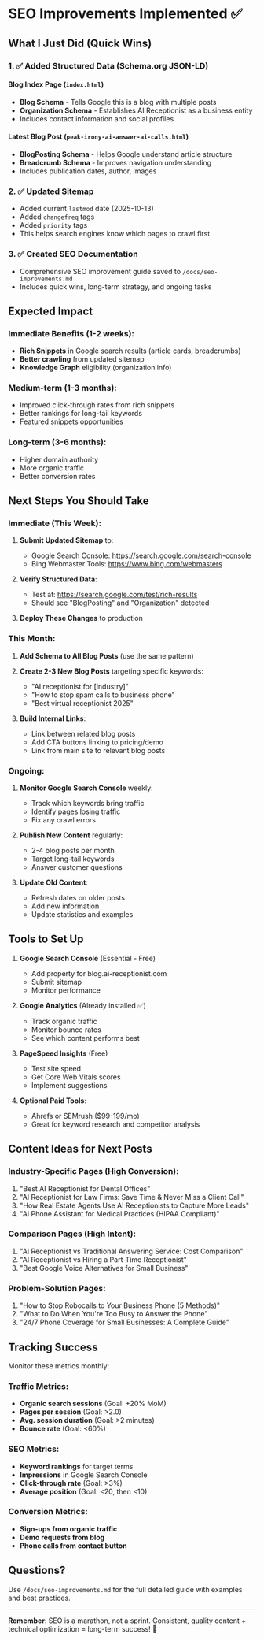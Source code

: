 # SEO Improvements Implemented ✅

## What I Just Did (Quick Wins)

### 1. ✅ Added Structured Data (Schema.org JSON-LD)

#### Blog Index Page (`index.html`)
- **Blog Schema** - Tells Google this is a blog with multiple posts
- **Organization Schema** - Establishes AI Receptionist as a business entity
- Includes contact information and social profiles

#### Latest Blog Post (`peak-irony-ai-answer-ai-calls.html`)
- **BlogPosting Schema** - Helps Google understand article structure
- **Breadcrumb Schema** - Improves navigation understanding
- Includes publication dates, author, images

### 2. ✅ Updated Sitemap
- Added current `lastmod` date (2025-10-13)
- Added `changefreq` tags
- Added `priority` tags
- This helps search engines know which pages to crawl first

### 3. ✅ Created SEO Documentation
- Comprehensive SEO improvement guide saved to `/docs/seo-improvements.md`
- Includes quick wins, long-term strategy, and ongoing tasks

## Expected Impact

### Immediate Benefits (1-2 weeks):
- **Rich Snippets** in Google search results (article cards, breadcrumbs)
- **Better crawling** from updated sitemap
- **Knowledge Graph** eligibility (organization info)

### Medium-term (1-3 months):
- Improved click-through rates from rich snippets
- Better rankings for long-tail keywords
- Featured snippets opportunities

### Long-term (3-6 months):
- Higher domain authority
- More organic traffic
- Better conversion rates

## Next Steps You Should Take

### Immediate (This Week):
1. **Submit Updated Sitemap** to:
   - Google Search Console: https://search.google.com/search-console
   - Bing Webmaster Tools: https://www.bing.com/webmasters
   
2. **Verify Structured Data**:
   - Test at: https://search.google.com/test/rich-results
   - Should see "BlogPosting" and "Organization" detected

3. **Deploy These Changes** to production

### This Month:
1. **Add Schema to All Blog Posts** (use the same pattern)
2. **Create 2-3 New Blog Posts** targeting specific keywords:
   - "AI receptionist for [industry]"
   - "How to stop spam calls to business phone"
   - "Best virtual receptionist 2025"

3. **Build Internal Links**:
   - Link between related blog posts
   - Add CTA buttons linking to pricing/demo
   - Link from main site to relevant blog posts

### Ongoing:
1. **Monitor Google Search Console** weekly:
   - Track which keywords bring traffic
   - Identify pages losing traffic
   - Fix any crawl errors

2. **Publish New Content** regularly:
   - 2-4 blog posts per month
   - Target long-tail keywords
   - Answer customer questions

3. **Update Old Content**:
   - Refresh dates on older posts
   - Add new information
   - Update statistics and examples

## Tools to Set Up

1. **Google Search Console** (Essential - Free)
   - Add property for blog.ai-receptionist.com
   - Submit sitemap
   - Monitor performance

2. **Google Analytics** (Already installed ✅)
   - Track organic traffic
   - Monitor bounce rates
   - See which content performs best

3. **PageSpeed Insights** (Free)
   - Test site speed
   - Get Core Web Vitals scores
   - Implement suggestions

4. **Optional Paid Tools**:
   - Ahrefs or SEMrush ($99-199/mo)
   - Great for keyword research and competitor analysis

## Content Ideas for Next Posts

### Industry-Specific Pages (High Conversion):
1. "Best AI Receptionist for Dental Offices"
2. "AI Receptionist for Law Firms: Save Time & Never Miss a Client Call"
3. "How Real Estate Agents Use AI Receptionists to Capture More Leads"
4. "AI Phone Assistant for Medical Practices (HIPAA Compliant)"

### Comparison Pages (High Intent):
1. "AI Receptionist vs Traditional Answering Service: Cost Comparison"
2. "AI Receptionist vs Hiring a Part-Time Receptionist"
3. "Best Google Voice Alternatives for Small Business"

### Problem-Solution Pages:
1. "How to Stop Robocalls to Your Business Phone (5 Methods)"
2. "What to Do When You're Too Busy to Answer the Phone"
3. "24/7 Phone Coverage for Small Businesses: A Complete Guide"

## Tracking Success

Monitor these metrics monthly:

### Traffic Metrics:
- **Organic search sessions** (Goal: +20% MoM)
- **Pages per session** (Goal: >2.0)
- **Avg. session duration** (Goal: >2 minutes)
- **Bounce rate** (Goal: <60%)

### SEO Metrics:
- **Keyword rankings** for target terms
- **Impressions** in Google Search Console
- **Click-through rate** (Goal: >3%)
- **Average position** (Goal: <20, then <10)

### Conversion Metrics:
- **Sign-ups from organic traffic**
- **Demo requests from blog**
- **Phone calls from contact button**

## Questions?

Use `/docs/seo-improvements.md` for the full detailed guide with examples and best practices.

---

**Remember**: SEO is a marathon, not a sprint. Consistent, quality content + technical optimization = long-term success! 🚀

